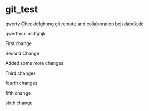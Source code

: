 # git_test
qwerty
Checkidfghnng git remote and collaboration
bcjsdabdk.dc

qwerthyui
asdfghjk

First change

Second Change

Added some more changes

Third changes

fourth changes

fifth change

sixth change
